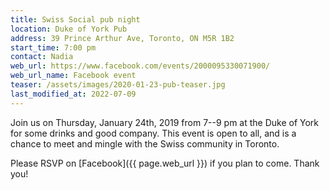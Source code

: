 ```yaml
---
title: Swiss Social pub night
location: Duke of York Pub
address: 39 Prince Arthur Ave, Toronto, ON M5R 1B2
start_time: 7:00 pm
contact: Nadia
web_url: https://www.facebook.com/events/2000095330071900/
web_url_name: Facebook event
teaser: /assets/images/2020-01-23-pub-teaser.jpg
last_modified_at: 2022-07-09
---
```


Join us on Thursday, January 24th, 2019 from 7--9 pm at the Duke of York for
some drinks and good company. This event is open to all, and is a chance to
meet and mingle with the Swiss community in Toronto.

Please RSVP on [Facebook]({{ page.web_url }}) if you plan to come. Thank you!

